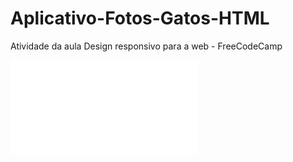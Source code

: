 # Aplicativo-Fotos-Gatos-HTML
Atividade da aula Design responsivo para a web - FreeCodeCamp

![Screenshot](img/img_cats.pdf)

